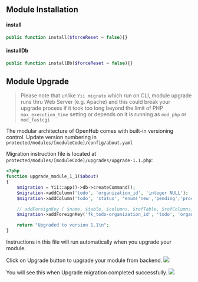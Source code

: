 ## Module Installation
#### install
```php
public function install($forceReset = false){}
```

#### installDb
```php
public function installDb($forceReset = false){}
```

## Module Upgrade

> Please note that unlike `Yii migrate` which run on CLI, module upgrade runs thru Web Server (e.g. Apache) and this could break your upgrade process if it took too long beyond the limit of PHP `max_execution_time` setting or depends on it is running as `mod_php` or `mod_fastcgi`

The modular architecture of OpenHub comes with built-in versioning control. Update version numbering in `protected/modules/[moduleCode]/config/about.yaml`

Migration instruction file is located at `protected/modules/[moduleCode]/upgrades/upgrade-1.1.php`:
```php
<?php
function upgrade_module_1_1($about)
{
	$migration = Yii::app()->db->createCommand();
	$migration->addColumn('todo', 'organization_id', 'integer NULL');
	$migration->addColumn('todo', 'status', "enum('new','pending','processing','done','cancel','fail') DEFAULT 'new'");

	// addForeignKey ( $name, $table, $columns, $refTable, $refColumns, $delete = null, $update = null )
	$migration->addForeignKey('fk_todo-organization_id', 'todo', 'organization_id', 'organization', 'id', 'SET NULL', 'CASCADE');

	return "Upgraded to version 1.1\n";
}
```

Instructions in this file will run automatically when you upgrade your module.

Click on Upgrade button to upgrade your module from backend.
![](https://user-images.githubusercontent.com/5336690/74012856-2a48fc80-49c6-11ea-880e-34d017d80647.png)

You will see this when Upgrade migration completed successfully.
![](https://user-images.githubusercontent.com/5336690/74012902-45b40780-49c6-11ea-84d7-849a43d41c82.png)
